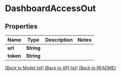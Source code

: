 # DashboardAccessOut

## Properties

Name | Type | Description | Notes
------------ | ------------- | ------------- | -------------
**url** | **String** |  | 
**token** | **String** |  | 

[[Back to Model list]](../README.md#documentation-for-models) [[Back to API list]](../README.md#documentation-for-api-endpoints) [[Back to README]](../README.md)


